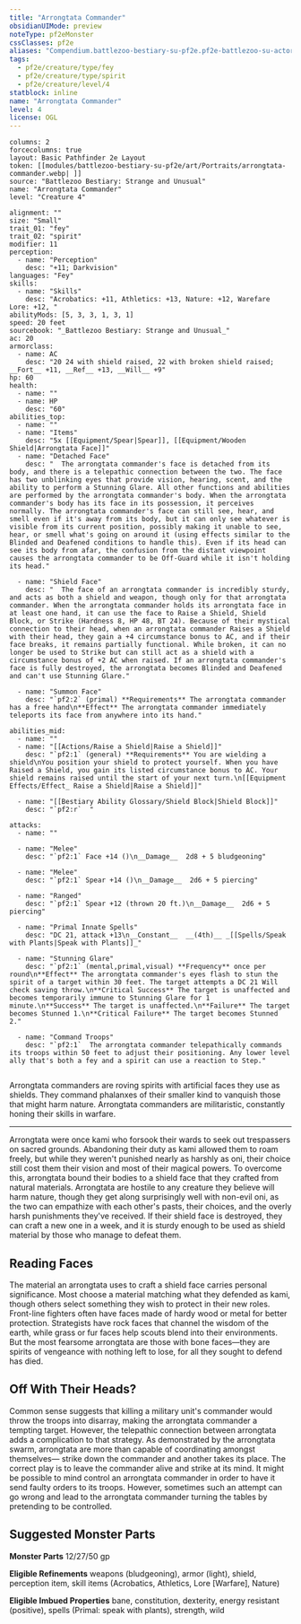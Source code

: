 ```yaml
---
title: "Arrongtata Commander"
obsidianUIMode: preview
noteType: pf2eMonster
cssClasses: pf2e
aliases: "Compendium.battlezoo-bestiary-su-pf2e.pf2e-battlezoo-su-actors.Actor.hFUgfH60yA9mfpVl" 
tags:
  - pf2e/creature/type/fey
  - pf2e/creature/type/spirit
  - pf2e/creature/level/4
statblock: inline
name: "Arrongtata Commander"
level: 4
license: OGL
---
```


```statblock
columns: 2
forcecolumns: true
layout: Basic Pathfinder 2e Layout
token: [[modules/battlezoo-bestiary-su-pf2e/art/Portraits/arrongtata-commander.webp| ]]
source: "Battlezoo Bestiary: Strange and Unusual"
name: "Arrongtata Commander"
level: "Creature 4"

alignment: ""
size: "Small"
trait_01: "fey"
trait_02: "spirit"
modifier: 11
perception:
  - name: "Perception"
    desc: "+11; Darkvision"
languages: "Fey"
skills:
  - name: "Skills"
    desc: "Acrobatics: +11, Athletics: +13, Nature: +12, Warefare Lore: +12, "
abilityMods: [5, 3, 3, 1, 3, 1]
speed: 20 feet
sourcebook: "_Battlezoo Bestiary: Strange and Unusual_"
ac: 20
armorclass:
  - name: AC
    desc: "20 24 with shield raised, 22 with broken shield raised; __Fort__ +11, __Ref__ +13, __Will__ +9"
hp: 60
health:
  - name: ""
  - name: HP
    desc: "60"
abilities_top:
  - name: ""
  - name: "Items"
    desc: "5x [[Equipment/Spear|Spear]], [[Equipment/Wooden Shield|Arrongtata Face]]"
  - name: "Detached Face"
    desc: "  The arrongtata commander's face is detached from its body, and there is a telepathic connection between the two. The face has two unblinking eyes that provide vision, hearing, scent, and the ability to perform a Stunning Glare. All other functions and abilities are performed by the arrongtata commander's body. When the arrongtata commander's body has its face in its possession, it perceives normally. The arrongtata commander's face can still see, hear, and smell even if it's away from its body, but it can only see whatever is visible from its current position, possibly making it unable to see, hear, or smell what's going on around it (using effects similar to the Blinded and Deafened conditions to handle this). Even if its head can see its body from afar, the confusion from the distant viewpoint causes the arrongtata commander to be Off-Guard while it isn't holding its head."

  - name: "Shield Face"
    desc: "  The face of an arrongtata commander is incredibly sturdy, and acts as both a shield and weapon, though only for that arrongtata commander. When the arrongtata commander holds its arrongtata face in at least one hand, it can use the face to Raise a Shield, Shield Block, or Strike (Hardness 8, HP 48, BT 24). Because of their mystical connection to their head, when an arrongtata commander Raises a Shield with their head, they gain a +4 circumstance bonus to AC, and if their face breaks, it remains partially functional. While broken, it can no longer be used to Strike but can still act as a shield with a circumstance bonus of +2 AC when raised. If an arrongtata commander's face is fully destroyed, the arrongtata becomes Blinded and Deafened and can't use Stunning Glare."

  - name: "Summon Face"
    desc: "`pf2:2` (primal) **Requirements** The arrongtata commander has a free hand\n**Effect** The arrongtata commander immediately teleports its face from anywhere into its hand."

abilities_mid:
  - name: ""
  - name: "[[Actions/Raise a Shield|Raise a Shield]]"
    desc: "`pf2:1` (general) **Requirements** You are wielding a shield\nYou position your shield to protect yourself. When you have Raised a Shield, you gain its listed circumstance bonus to AC. Your shield remains raised until the start of your next turn.\n[[Equipment Effects/Effect_ Raise a Shield|Raise a Shield]]"

  - name: "[[Bestiary Ability Glossary/Shield Block|Shield Block]]"
    desc: "`pf2:r`  "

attacks:
  - name: ""

  - name: "Melee"
    desc: "`pf2:1` Face +14 ()\n__Damage__  2d8 + 5 bludgeoning"

  - name: "Melee"
    desc: "`pf2:1` Spear +14 ()\n__Damage__  2d6 + 5 piercing"

  - name: "Ranged"
    desc: "`pf2:1` Spear +12 (thrown 20 ft.)\n__Damage__  2d6 + 5 piercing"

  - name: "Primal Innate Spells"
    desc: "DC 21, attack +13\n__Constant__  __(4th)__ _[[Spells/Speak with Plants|Speak with Plants]]_"

  - name: "Stunning Glare"
    desc: "`pf2:1` (mental,primal,visual) **Frequency** once per round\n**Effect** The arrongtata commander's eyes flash to stun the spirit of a target within 30 feet. The target attempts a DC 21 Will check saving throw.\n**Critical Success** The target is unaffected and becomes temporarily immune to Stunning Glare for 1 minute.\n**Success** The target is unaffected.\n**Failure** The target becomes Stunned 1.\n**Critical Failure** The target becomes Stunned 2."

  - name: "Command Troops"
    desc: "`pf2:1`  The arrongtata commander telepathically commands its troops within 50 feet to adjust their positioning. Any lower level ally that's both a fey and a spirit can use a reaction to Step."
 
```



Arrongtata commanders are roving spirits with artificial faces they use as shields. They command phalanxes of their smaller kind to vanquish those that might harm nature. Arrongtata commanders are militaristic, constantly honing their skills in warfare.

* * *

Arrongtata were once kami who forsook their wards to seek out trespassers on sacred grounds. Abandoning their duty as kami allowed them to roam freely, but while they weren't punished nearly as harshly as oni, their choice still cost them their vision and most of their magical powers. To overcome this, arrongtata bound their bodies to a shield face that they crafted from natural materials. Arrongtata are hostile to any creature they believe will harm nature, though they get along surprisingly well with non-evil oni, as the two can empathize with each other's pasts, their choices, and the overly harsh punishments they've received. If their shield face is destroyed, they can craft a new one in a week, and it is sturdy enough to be used as shield material by those who manage to defeat them.

## Reading Faces

The material an arrongtata uses to craft a shield face carries personal significance. Most choose a material matching what they defended as kami, though others select something they wish to protect in their new roles. Front-line fighters often have faces made of hardy wood or metal for better protection. Strategists have rock faces that channel the wisdom of the earth, while grass or fur faces help scouts blend into their environments. But the most fearsome arrongtata are those with bone faces—they are spirits of vengeance with nothing left to lose, for all they sought to defend has died.

## Off With Their Heads?

Common sense suggests that killing a military unit's commander would throw the troops into disarray, making the arrongtata commander a tempting target. However, the telepathic connection between arrongtata adds a complication to that strategy. As demonstrated by the arrongtata swarm, arrongtata are more than capable of coordinating amongst themselves— strike down the commander and another takes its place. The correct play is to leave the commander alive and strike at its mind. It might be possible to mind control an arrongtata commander in order to have it send faulty orders to its troops. However, sometimes such an attempt can go wrong and lead to the arrongtata commander turning the tables by pretending to be controlled.

## Suggested Monster Parts

**Monster Parts** 12/27/50 gp

**Eligible Refinements** weapons (bludgeoning), armor (light), shield, perception item, skill items (Acrobatics, Athletics, Lore \[Warfare\], Nature)

**Eligible Imbued Properties** bane, constitution, dexterity, energy resistant (positive), spells (Primal: speak with plants), strength, wild
